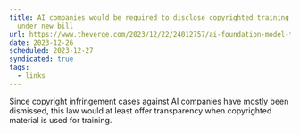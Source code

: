```yaml
---
title: AI companies would be required to disclose copyrighted training data
  under new bill
url: https://www.theverge.com/2023/12/22/24012757/ai-foundation-model-transparency-act-bill-copyright-regulation
date: 2023-12-26
scheduled: 2023-12-27
syndicated: true
tags:
  - links
---
```


Since copyright infringement cases against AI companies have mostly been dismissed, this law would at least offer transparency when copyrighted material is used for training.
